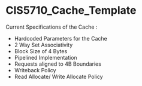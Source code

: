 # CIS5710_Cache_Template
Current Specifications of the Cache :
- Hardcoded Parameters for the Cache
- 2 Way Set Associativity
- Block Size of 4 Bytes
- Pipelined Implementation
- Requests aligned to 4B Boundaries
- Writeback Policy
- Read Allocate/ Write Allocate Policy
